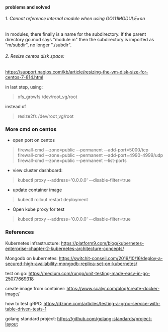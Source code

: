 #### problems and solved
###### 1. Cannot reference internal module when using GO111MODULE=on
In modules, there finally is a name for the subdirectory. If the parent directory go.mod says "module m" then the subdirectory is imported as "m/subdir", no longer "./subdir".
###### 2. Resize centos disk space:
https://support.nagios.com/kb/article/resizing-the-vm-disk-size-for-centos-7-814.html

in last step, using:

> xfs_growfs /dev/root_vg/root
 
instead of

> resize2fs /dev/root_vg/root

### More cmd on centos

- open port on centos
> firewall-cmd --zone=public --permanent --add-port=5000/tcp
firewall-cmd --zone=public --permanent --add-port=4990-4999/udp
firewall-cmd --zone=public --permanent --list-ports

- view cluster dashboard:
> kubectl proxy --address='0.0.0.0' --disable-filter=true

- update container image 
>kubectl rollout restart deployment

- Open kube proxy for test
>kubectl proxy --address='0.0.0.0' --disable-filter=true

### References

Kubernetes infrastructure: https://platform9.com/blog/kubernetes-enterprise-chapter-2-kubernetes-architecture-concepts/

Mongodb on kubernetes: https://switchit-conseil.com/2019/10/16/deploy-a-secured-high-availability-mongodb-replica-set-on-kubernetes/

test on go: https://medium.com/rungo/unit-testing-made-easy-in-go-25077669318

create image from container: https://www.scalyr.com/blog/create-docker-image/

how to test gRPC: https://dzone.com/articles/testing-a-grpc-service-with-table-driven-tests-1

golang standard project: https://github.com/golang-standards/project-layout
